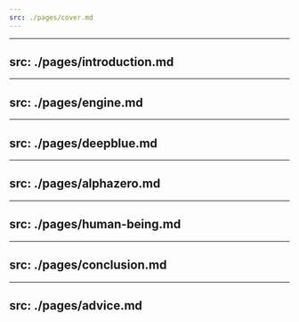 ```yaml
---
src: ./pages/cover.md
---
```


---
src: ./pages/introduction.md
---

---
src: ./pages/engine.md
---

---
src: ./pages/deepblue.md
---

---
src: ./pages/alphazero.md
---

---
src: ./pages/human-being.md
---

---
src: ./pages/conclusion.md
---

---
src: ./pages/advice.md
---